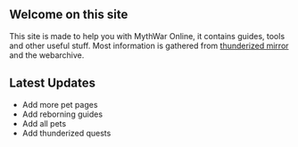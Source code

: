 ## Welcome on this site

This site is made to help you with MythWar Online, it contains guides, tools and other useful stuff. Most information is gathered from [thunderized mirror](https://thunderized.luigi311.com) and the webarchive.


## Latest Updates

- Add more pet pages
- Add reborning guides
- Add all pets
- Add thunderized quests
